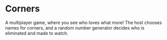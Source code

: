 # Corners
A multiplayer game, where you see who loves what more! The host chooses names for corners, and a random number generator decides who is eliminated and made to watch.
